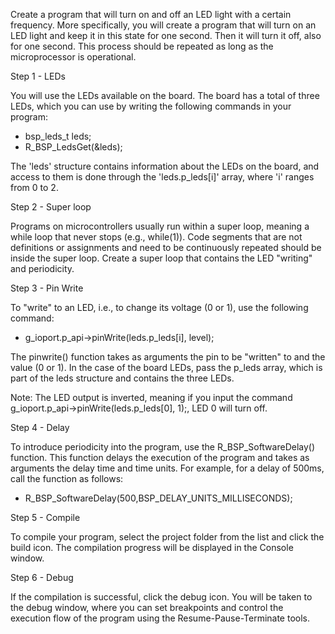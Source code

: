 Create a program that will turn on and off an LED light with a certain frequency. More specifically, you will create a program that will turn on an LED light and keep it in this state for one second. Then it will turn it off, also for one second. This process should be repeated as long as the microprocessor is operational.

Step 1 - LEDs

You will use the LEDs available on the board. The board has a total of three LEDs, which you can use by writing the following commands in your program:
- bsp_leds_t leds;
- R_BSP_LedsGet(&leds);

The 'leds' structure contains information about the LEDs on the board, and access to them is done through the 'leds.p_leds[i]' array, where 'i' ranges from 0 to 2.

Step 2 - Super loop

Programs on microcontrollers usually run within a super loop, meaning a while loop that never stops (e.g., while(1)). Code segments that are not definitions or assignments and need to be continuously repeated should be inside the super loop. Create a super loop that contains the LED "writing" and periodicity.

Step 3 - Pin Write

To "write" to an LED, i.e., to change its voltage (0 or 1), use the following command:
- g_ioport.p_api→pinWrite(leds.p_leds[i], level);

The pinwrite() function takes as arguments the pin to be "written" to and the value (0 or 1). In the case of the board LEDs, pass the p_leds array, which is part of the leds structure and contains the three LEDs.

Note: The LED output is inverted, meaning if you input the command g_ioport.p_api→pinWrite(leds.p_leds[0], 1);, LED 0 will turn off.

Step 4 - Delay

To introduce periodicity into the program, use the R_BSP_SoftwareDelay() function. This function delays the execution of the program and takes as arguments the delay time and time units. For example, for a delay of 500ms, call the function as follows:
- R_BSP_SoftwareDelay(500,BSP_DELAY_UNITS_MILLISECONDS);

Step 5 - Compile

To compile your program, select the project folder from the list and click the build icon. The compilation progress will be displayed in the Console window.

Step 6 - Debug

If the compilation is successful, click the debug icon. You will be taken to the debug window, where you can set breakpoints and control the execution flow of the program using the Resume-Pause-Terminate tools.
